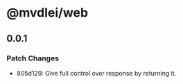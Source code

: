 # @mvdlei/web

## 0.0.1

### Patch Changes

- 805d129: Give full control over response by returning it.
